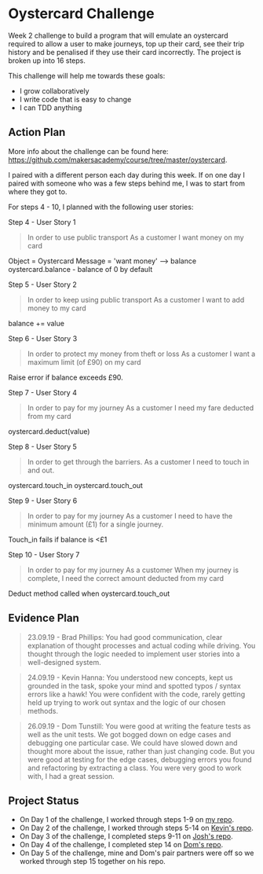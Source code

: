 # Oystercard Challenge
Week 2 challenge to build a program that will emulate an oystercard required to allow a user to make journeys, top up their card, see their trip history and be penalised if they use their card incorrectly. The project is broken up into 16 steps. 

This challenge will help me towards these goals:
- I grow collaboratively
- I write code that is easy to change
- I can TDD anything 

## Action Plan 

More info about the challenge can be found here: https://github.com/makersacademy/course/tree/master/oystercard.

I paired with a different person each day during this week. If on one day I paired with someone who was a few steps behind me, I was to start from where they got to.

For steps 4 - 10, I planned with the following user stories: 

Step 4 - User Story 1
> In order to use public transport
As a customer
I want money on my card

Object = Oystercard
Message = 'want money' --> balance
oystercard.balance - balance of 0 by default

Step 5 - User Story 2
> In order to keep using public transport
As a customer
I want to add money to my card

balance += value

Step 6 - User Story 3
> In order to protect my money from theft or loss
As a customer
I want a maximum limit (of £90) on my card

Raise error if balance exceeds £90.

Step 7 - User Story 4
> In order to pay for my journey
As a customer
I need my fare deducted from my card

oystercard.deduct(value)

Step 8 - User Story 5
> In order to get through the barriers.
As a customer
I need to touch in and out.

oystercard.touch_in
oystercard.touch_out

Step 9 - User Story 6
> In order to pay for my journey
As a customer
I need to have the minimum amount (£1) for a single journey.

Touch_in fails if balance is <£1

Step 10 - User Story 7
> In order to pay for my journey
As a customer
When my journey is complete, I need the correct amount deducted from my card

Deduct method called when oystercard.touch_out

## Evidence Plan 
> 23.09.19 - Brad Phillips: You had good communication, clear explanation of thought processes and actual coding while driving. You thought through the logic needed to implement user stories into a well-designed system.

> 24.09.19 - Kevin Hanna: You understood new concepts, kept us grounded in the task, spoke your mind and spotted typos / syntax errors like a hawk! You were confident with the code, rarely getting held up trying to work out syntax and the logic of our chosen methods.

> 26.09.19 - Dom Tunstill: You were good at writing the feature tests as well as the unit tests. We got bogged down on edge cases and debugging one particular case. We could have slowed down and thought more about the issue, rather than just changing code. But you were good at testing for the edge cases, debugging errors you found and refactoring by extracting a class. You were very good to work with, I had a great session. 

## Project Status
- On Day 1 of the challenge, I worked through steps 1-9 on [my repo](https://github.com/jessmar94/oystercard_challenge).
- On Day 2 of the challenge, I worked through steps 5-14 on [Kevin's repo](https://github.com/kevindhanna/oystercard).
- On Day 3 of the challenge, I completed steps 9-11 on [Josh's repo](https://github.com/JoshDavies/Oystercard2). 
- On Day 4 of the challenge, I completed step 14 on [Dom's repo](https://github.com/domtunstill/oystercard/blob/master/lib/oystercard.rb).
- On Day 5 of the challenge, mine and Dom's pair partners were off so we worked through step 15 together on his repo. 
